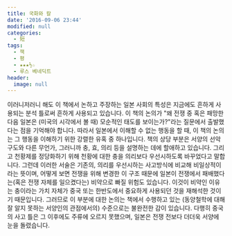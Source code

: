 ```yaml
---
title: 국화와 칼
date: '2016-09-06 23:44'
modified: null
categories:
  - 短
tags:
  - 책
  - 평
  - ★★★½☆
  - 루스 베네딕트
header:
  image: null
---
```


이러니저러니 해도 이 책에서 논하고 주장하는 일본 사회의 특성은 지금에도 흔하게 사용되는 분석 틀로써 흔하게 사용되고 있습니다. 이 책의 논의가 "왜 전쟁 중 혹은 패망한 다음 일본은 (미국의 시각에서 볼 때) 모순적인 태도를 보이는가?"라는 질문에서 출발했다는 점을 기억해야 합니다. 따라서 일본에서 이해할 수 없는 행동을 할 때, 이 책의 논의는 그 행동을 이해하기 위한 강렬한 유혹 중 하나입니다. 책의 상당 부분은 서양의 선악구도와 다른 무언가, 그러니까 충, 효, 의리 등을 설명하는 데에 할애하고 있습니다. 그리고 천황제를 정당화하기 위해 천황에 대한 충을 의리보다 우선시하도록 바꾸었다고 말합니다. 그런데 이러한 서술은 기존의, 의리를 우선시하는 사고방식에 비교해 비일상적이라는 뜻이며, 어떻게 보면 전쟁을 위해 변경한 이 구조 때문에 일본이 전쟁에서 패배했다는(혹은 전쟁 자체를 일으켰다는) 비약으로 빠질 위험도 있습니다. 이것이 비약인 이유는 충이라는 가치 자체가 중국 또는 한반도에서 중요하게 사용되던 것을 재해석한 것이기 때문입니다. 그러므로 이 부분에 대한 논의는 책에서 수행하고 있는 (동양철학에 대해 잘 알지 못하는 서양인의 관점에서의) 수준으로는 불완전한 감이 있습니다. 다행히 중국의 사고 틀은 그 이후에도 주류에 오르지 못했으며, 일본은 전쟁 전보다 더더욱 서양에 눈을 돌렸습니다.

